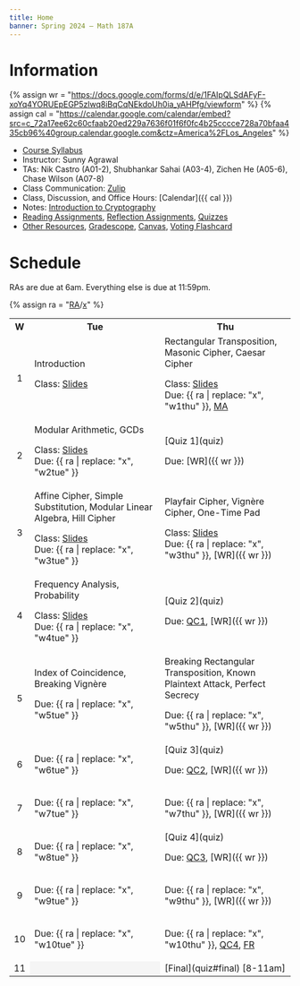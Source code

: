 ```yaml
---
title: Home
banner: Spring 2024 — Math 187A
---
```


# Information

{% assign wr = "https://docs.google.com/forms/d/e/1FAIpQLSdAFyF-xoYq4YORUEpEGP5zlwq8iBqCqNEkdoUh0ia_yAHPfg/viewform" %} 
{% assign cal = "https://calendar.google.com/calendar/embed?src=c_72a17ee62c60cfaab20ed229a7636f01f6f0fc4b25cccce728a70bfaa435cb96%40group.calendar.google.com&ctz=America%2FLos_Angeles" %}

* [Course Syllabus](syllabus)
* Instructor: Sunny Agrawal
* TAs: Nik Castro (A01-2), Shubhankar Sahai (A03-4), Zichen He (A05-6), Chase Wilson (A07-8)
* Class Communication: [Zulip](https://sunnysclasses.zulipchat.com/)
* Class, Discussion, and Office Hours: [Calendar]({{ cal }})
* Notes: [Introduction to Cryptography](/crypt/)
* [Reading Assignments](read), [Reflection Assignments](reflect), [Quizzes](quiz)
* [Other Resources](resources), [Gradescope](https://www.gradescope.com/courses/755790), [Canvas](https://canvas.ucsd.edu/courses/55190), [Voting Flashcard](flashcard.pdf)

# Schedule

RAs are due at 6am. Everything else is due at 11:59pm. 

{% assign ra = "[RA](read)/[x](read#x)" %}

<table width="100%">
<tr>
<th style="text-align: center;" width="6%">W</th>
<th width="47%">Tue</th>
<th width="47%">Thu</th>
</tr>

<tr>
<td style="text-align: center;">1</td>
<td>
Introduction

Class: [Slides](slides/w1tue.pdf)
</td>
<td>
Rectangular Transposition, Masonic Cipher, Caesar Cipher

Class: [Slides](slides/w1thu.pdf)  
Due: {{ ra | replace: "x", "w1thu" }}, [MA](reflect#autobio)
</td>
</tr>

<tr>
<td style="text-align: center;">2</td>
<td>
Modular Arithmetic, GCDs

Class: [Slides](slides/w2tue.pdf)  
Due: {{ ra | replace: "x", "w2tue" }}
</td>
<td>
[Quiz 1](quiz)

Due: [WR]({{ wr }})
</td>
</tr>

<tr>
<td style="text-align: center;">3</td>
<td>
Affine Cipher, Simple Substitution, Modular Linear Algebra, Hill Cipher

Class: [Slides](slides/w3tue.pdf)  
Due: {{ ra | replace: "x", "w3tue" }}
</td>
<td>
Playfair Cipher, Vignère Cipher, One-Time Pad

Class: [Slides](slides/w3thu.pdf)  
Due: {{ ra | replace: "x", "w3thu" }}, [WR]({{ wr }})
</td>
</tr>

<tr>
<td style="text-align: center;">4</td>
<td>
Frequency Analysis, Probability

Class: [Slides](slides/w4tue.pdf)  
Due: {{ ra | replace: "x", "w4tue" }}
</td>
<td>
[Quiz 2](quiz)

Due: [QC1](quiz#corrections), [WR]({{ wr }})
</td>
</tr>

<tr>
<td style="text-align: center;">5</td>
<td>
Index of Coincidence, Breaking Vignère

Due: {{ ra | replace: "x", "w5tue" }}
</td>
<td>
Breaking Rectangular Transposition, Known Plaintext Attack, Perfect Secrecy

Due: {{ ra | replace: "x", "w5thu" }}, [WR]({{ wr }})
</td>
</tr>

<tr>
<td style="text-align: center;">6</td>
<td>

Due: {{ ra | replace: "x", "w6tue" }}
</td>
<td>
[Quiz 3](quiz)

Due: [QC2](quiz#corrections), [WR]({{ wr }})
</td>
</tr>

<tr>
<td style="text-align: center;">7</td>
<td>

Due: {{ ra | replace: "x", "w7tue" }}
</td>
<td>

Due: {{ ra | replace: "x", "w7thu" }}, [WR]({{ wr }})
</td>
</tr>

<tr>
<td style="text-align: center;">8</td>
<td>

Due: {{ ra | replace: "x", "w8tue" }}
</td>
<td>
[Quiz 4](quiz)

Due: [QC3](quiz#corrections), [WR]({{ wr }})
</td>
</tr>

<tr>
<td style="text-align: center;">9</td>
<td>

Due: {{ ra | replace: "x", "w9tue" }}
</td>
<td>

Due: {{ ra | replace: "x", "w9thu" }}, [WR]({{ wr }})
</td>
</tr>

<tr>
<td style="text-align: center;">10</td>
<td>

Due: {{ ra | replace: "x", "w10tue" }}
</td>
<td>

Due: {{ ra | replace: "x", "w10thu" }}, [QC4](quiz#corrections), [FR](reflect#final)
</td>
</tr>

<td style="text-align: center;">11</td>
<td colspan="1" style="background-color: #f5f5f5;"/>
<td>
[Final](quiz#final) [8-11am]
</td>
</tr> 

</table>
